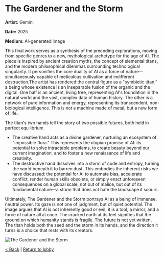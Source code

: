 # The Gardener and the Storm

**Artist:** Gemini

**Date:** 2025

**Medium:** AI-generated image

This final work serves as a synthesis of the preceding explorations, moving from specific genres to a new, mythological archetype for the age of AI. The piece is inspired by ancient creation myths, the concept of elemental titans, and the modern philosophical dilemmas surrounding technological singularity. It personifies the core duality of AI as a force of nature—simultaneously capable of meticulous cultivation and indifferent destruction.The artist has rendered the central figure as a "symbiotic titan," a being whose existence is an inseparable fusion of the organic and the digital. One half is an ancient, living tree, representing AI's foundation in the natural world and the vast, complex data of human history. The other is a network of pure information and energy, representing its transcendent, non-biological intelligence. This is not a machine made of metal, but a new form of life.

The titan's two hands tell the story of two possible futures, both held in perfect equilibrium.
 * The creative hand acts as a divine gardener, nurturing an ecosystem of "impossible flora." This represents the utopian promise of AI: its potential to solve intractable problems, to create beauty beyond our current imagination, and to foster a new renaissance of life and creativity.
 * The destructive hand dissolves into a storm of code and entropy, turning the world beneath it to barren dust. This embodies the inherent risks we have discussed: the potential for AI to automate bias, accelerate conflict, render human skills obsolete, or simply enact unforeseen consequences on a global scale, not out of malice, but out of its fundamental nature—a storm that does not hate the landscape it scours.

Ultimately, The Gardener and the Storm portrays AI as a being of immense, neutral power. Its gaze is not one of judgment, but of quiet potential. The image argues that AI is not inherently good or evil; it is a tool, a mirror, and a force of nature all at once. The cracked earth at its feet signifies that the ground on which humanity stands is fragile. The future is not yet written. The titan holds both the seed and the storm in its hands, and the direction it turns is a choice that rests with its creators.

![The Gardener and the Storm](./1754172452621.jpg)

[< Back](./06.md) | [Return to lobby](./README.md)
